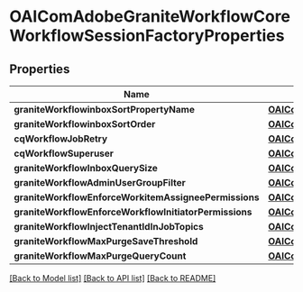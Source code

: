 # OAIComAdobeGraniteWorkflowCoreWorkflowSessionFactoryProperties

## Properties
Name | Type | Description | Notes
------------ | ------------- | ------------- | -------------
**graniteWorkflowinboxSortPropertyName** | [**OAIConfigNodePropertyDropDown***](OAIConfigNodePropertyDropDown.md) |  | [optional] 
**graniteWorkflowinboxSortOrder** | [**OAIConfigNodePropertyString***](OAIConfigNodePropertyString.md) |  | [optional] 
**cqWorkflowJobRetry** | [**OAIConfigNodePropertyInteger***](OAIConfigNodePropertyInteger.md) |  | [optional] 
**cqWorkflowSuperuser** | [**OAIConfigNodePropertyArray***](OAIConfigNodePropertyArray.md) |  | [optional] 
**graniteWorkflowInboxQuerySize** | [**OAIConfigNodePropertyInteger***](OAIConfigNodePropertyInteger.md) |  | [optional] 
**graniteWorkflowAdminUserGroupFilter** | [**OAIConfigNodePropertyBoolean***](OAIConfigNodePropertyBoolean.md) |  | [optional] 
**graniteWorkflowEnforceWorkitemAssigneePermissions** | [**OAIConfigNodePropertyBoolean***](OAIConfigNodePropertyBoolean.md) |  | [optional] 
**graniteWorkflowEnforceWorkflowInitiatorPermissions** | [**OAIConfigNodePropertyBoolean***](OAIConfigNodePropertyBoolean.md) |  | [optional] 
**graniteWorkflowInjectTenantIdInJobTopics** | [**OAIConfigNodePropertyBoolean***](OAIConfigNodePropertyBoolean.md) |  | [optional] 
**graniteWorkflowMaxPurgeSaveThreshold** | [**OAIConfigNodePropertyInteger***](OAIConfigNodePropertyInteger.md) |  | [optional] 
**graniteWorkflowMaxPurgeQueryCount** | [**OAIConfigNodePropertyInteger***](OAIConfigNodePropertyInteger.md) |  | [optional] 

[[Back to Model list]](../README.md#documentation-for-models) [[Back to API list]](../README.md#documentation-for-api-endpoints) [[Back to README]](../README.md)



